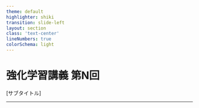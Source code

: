 ```yaml
---
theme: default
highlighter: shiki
transition: slide-left
layout: section
class: 'text-center'
lineNumbers: true
colorSchema: light
---
```


# 強化学習講義 第N回

[サブタイトル]

<!--
ほげほげ
-->

---

